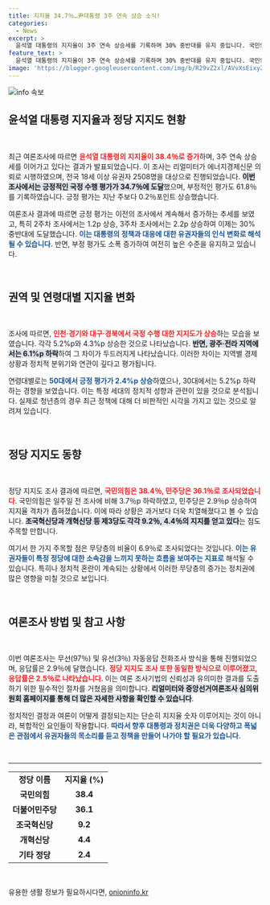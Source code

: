 ```yaml
---
title: 지지율 34.7％…尹대통령 3주 연속 상승 소식!
categories:
  - News
excerpt: >
  윤석열 대통령의 지지율이 3주 연속 상승세를 기록하며 30% 중반대를 유지 중입니다. 국민의힘은 38.4%, 민주당은 36.1%로 근소한 차이를 보이며 정치 지형에 변화의 조짐이 포착되고 있습니다. 클릭해 자세한 내용을 확인해보세요!
feature_text: >
  윤석열 대통령의 지지율이 3주 연속 상승세를 기록하며 30% 중반대를 유지 중입니다. 국민의힘은 38.4%, 민주당은 36.1%로 근소한 차이를 보이며 정치 지형에 변화의 조짐이 포착되고 있습니다. 클릭해 자세한 내용을 확인해보세요!
image: 'https://blogger.googleusercontent.com/img/b/R29vZ2xl/AVvXsEixyZcFfHzMRdzZMjFBmAUKJYCLCGyLL1o632UiGVXcaFdKo_bkvkuCioo0uUKlGfBVcT3P84aROyZIXSBEx3Aw5nCQ3pTgDom1WDC4m8eifvWiAmWEEVb4x6G_l8C0QH225ldMjyaFvpxGEBGNO37VmDTDMHGhJPq73UglMfDca1-0aw/s1600/blogspot.png'
---
```


<p><img src="https://blogger.googleusercontent.com/img/b/R29vZ2xl/AVvXsEixyZcFfHzMRdzZMjFBmAUKJYCLCGyLL1o632UiGVXcaFdKo_bkvkuCioo0uUKlGfBVcT3P84aROyZIXSBEx3Aw5nCQ3pTgDom1WDC4m8eifvWiAmWEEVb4x6G_l8C0QH225ldMjyaFvpxGEBGNO37VmDTDMHGhJPq73UglMfDca1-0aw/s1600/blogspot.png" alt="info 속보" /></p>

<h2 data-ke-size="size26">윤석열 대통령 지지율과 정당 지지도 현황</h2>

<p data-ke-size="size16">&nbsp;</p>

<p data-ke-size="size16">최근 여론조사에 따르면 <b><span style="color: #ee2323;">윤석열 대통령의 지지율이 38.4％로 증가</span></b>하며, 3주 연속 상승세를 이어가고 있다는 결과가 발표되었습니다. 이 조사는 리얼미터가 에너지경제신문 의뢰로 시행하였으며, 전국 18세 이상 유권자 2508명을 대상으로 진행되었습니다. <b><span style="background-color: #21538527;">이번 조사에서는 긍정적인 국정 수행 평가가 34.7％에 도달</span></b>했으며, 부정적인 평가도 61.8％를 기록하였습니다. 긍정 평가는 지난 주보다 0.2％포인트 상승했습니다.</p>

<p data-ke-size="size16">여론조사 결과에 따르면 긍정 평가는 이전의 조사에서 계속해서 증가하는 추세를 보였고, 특히 2주차 조사에서는 1.2p 상승, 3주차 조사에서는 2.2p 상승하여 이제는 30% 중반대에 도달했습니다. <b><span style="color: #1a5490;">이는 대통령의 정책과 대응에 대한 유권자들의 인식 변화로 해석될 수 있습니다.</span></b> 반면, 부정 평가도 소폭 증가하여 여전히 높은 수준을 유지하고 있습니다.</p>

<p data-ke-size="size16">&nbsp;</p>

<h2 data-ke-size="size26">권역 및 연령대별 지지율 변화</h2>

<p data-ke-size="size16">&nbsp;</p>

<p data-ke-size="size16">조사에 따르면, <b><span style="color: #ee2323;">인천·경기와 대구·경북에서 국정 수행 대한 지지도가 상승</span></b>하는 모습을 보였습니다. 각각 5.2%p와 4.3%p 상승한 것으로 나타났습니다. <b><span style="background-color: #21538527;">반면, 광주·전라 지역에서는 6.1%p 하락</span></b>하여 그 차이가 두드러지게 나타났습니다. 이러한 차이는 지역별 경제 상황과 정치적 분위기와 연관이 깊다고 평가됩니다.</p>

<p data-ke-size="size16">연령대별로는 <b><span style="color: #1a5490;">50대에서 긍정 평가가 2.4%p 상승</span></b>하였으나, 30대에서는 5.2%p 하락하는 경향을 보였습니다. 이는 특정 세대의 정치적 성향과 관련이 있을 것으로 분석됩니다. 실제로 청년층의 경우 최근 정책에 대해 더 비판적인 시각을 가지고 있는 것으로 알려져 있습니다.</p>

<p data-ke-size="size16">&nbsp;</p>

<h2 data-ke-size="size26">정당 지지도 동향</h2>

<p data-ke-size="size16">&nbsp;</p>

<p data-ke-size="size16">정당 지지도 조사 결과에 따르면, <b><span style="color: #ee2323;">국민의힘은 38.4％, 민주당은 36.1％로 조사되었습니다</span></b>. 국민의힘은 일주일 전 조사에 비해 3.7％p 하락하였고, 민주당은 2.9％p 상승하여 지지율 격차가 좁혀졌습니다. 이에 따라 상황은 과거보다 더욱 치열해졌다고 볼 수 있습니다. <b><span style="background-color: #21538527;">조국혁신당과 개혁신당 등 제3당도 각각 9.2％, 4.4％의 지지를 얻고 있다</span></b>는 점도 주목할 만합니다.</p>

<p data-ke-size="size16">여기서 한 가지 주목할 점은 무당층의 비율이 6.9％로 조사되었다는 것입니다. <b><span style="color: #1a5490;">이는 유권자들이 특정 정당에 대한 소속감을 느끼지 못하는 흐름을 보여주는 지표로</span></b> 해석될 수 있습니다. 특히나 정치적 혼란이 계속되는 상황에서 이러한 무당층의 증가는 정치권에 많은 영향을 미칠 것으로 보입니다.</p>

<p data-ke-size="size16">&nbsp;</p>

<h2 data-ke-size="size26">여론조사 방법 및 참고 사항</h2>

<p data-ke-size="size16">&nbsp;</p>

<p data-ke-size="size16">이번 여론조사는 무선(97％) 및 유선(3％) 자동응답 전화조사 방식을 통해 진행되었으며, 응답률은 2.9％에 달했습니다. <b><span style="color: #ee2323;">정당 지지도 조사 또한 동일한 방식으로 이루어졌고, 응답률은 2.5％로 나타났습니다</span></b>. 이는 여론 조사기법의 신뢰성과 유의미한 결과를 도출하기 위한 필수적인 절차를 거쳤음을 의미합니다. <b><span style="background-color: #21538527;">리얼미터와 중앙선거여론조사 심의위원회 홈페이지를 통해 더 많은 자세한 사항을 확인할 수 있습니다</span></b>.</p>

<p data-ke-size="size16">정치적인 결정과 여론이 어떻게 결정되는지는 단순히 지지율 숫자 이루어지는 것이 아니라, 복합적인 요인들이 작용합니다. <b><span style="color: #1a5490;">따라서 향후 대통령과 정치권은 더욱 다양하고 폭넓은 관점에서 유권자들의 목소리를 듣고 정책을 만들어 나가야 할 필요가 있습니다</span></b>.</p>

<p data-ke-size="size16">&nbsp;</p>

<hr />

<table style="width: 100%; border-collapse: collapse;">
<tr>
<td style="text-align: center; height: 17px;"><b>정당 이름</b></td>
<td style="text-align: center; height: 17px;"><b>지지율 (%)</b></td>
</tr>
<tr>
<td style="text-align: center; height: 17px;"><b>국민의힘</b></td>
<td style="text-align: center; height: 17px;"><b>38.4</b></td>
</tr>
<tr>
<td style="text-align: center; height: 17px;"><b>더불어민주당</b></td>
<td style="text-align: center; height: 17px;"><b>36.1</b></td>
</tr>
<tr>
<td style="text-align: center; height: 17px;"><b>조국혁신당</b></td>
<td style="text-align: center; height: 17px;"><b>9.2</b></td>
</tr>
<tr>
<td style="text-align: center; height: 17px;"><b>개혁신당</b></td>
<td style="text-align: center; height: 17px;"><b>4.4</b></td>
</tr>
<tr>
<td style="text-align: center; height: 17px;"><b>기타 정당</b></td>
<td style="text-align: center; height: 17px;"><b>2.4</b></td>
</tr>
</table>

<p data-ke-size="size16">&nbsp;</p>
유용한 생활 정보가 필요하시다면, <a href="https://onioninfo.kr" rel="dofollow">onioninfo.kr</a>


